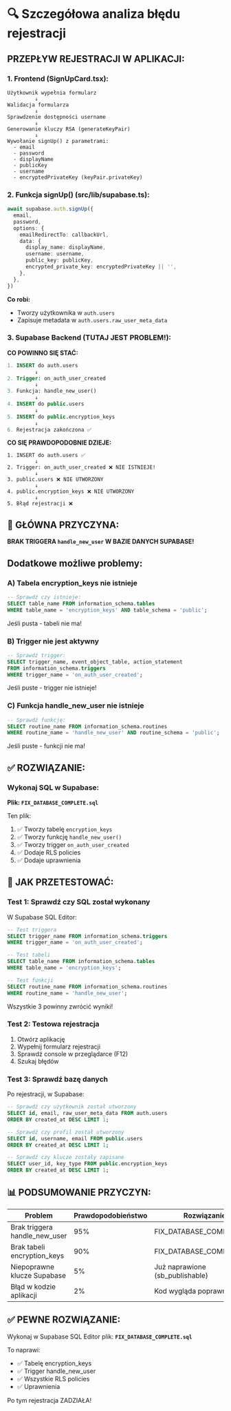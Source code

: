# 🔍 Szczegółowa analiza błędu rejestracji

## PRZEPŁYW REJESTRACJI W APLIKACJI:

### 1. Frontend (SignUpCard.tsx):

```
Użytkownik wypełnia formularz
         ↓
Walidacja formularza
         ↓
Sprawdzenie dostępności username
         ↓
Generowanie kluczy RSA (generateKeyPair)
         ↓
Wywołanie signUp() z parametrami:
  - email
  - password
  - displayName
  - publicKey
  - username
  - encryptedPrivateKey (keyPair.privateKey)
```

### 2. Funkcja signUp() (src/lib/supabase.ts):

```typescript
await supabase.auth.signUp({
  email,
  password,
  options: {
    emailRedirectTo: callbackUrl,
    data: {
      display_name: displayName,
      username: username,
      public_key: publicKey,
      encrypted_private_key: encryptedPrivateKey || '',
    },
  },
})
```

**Co robi:**
- Tworzy użytkownika w `auth.users`
- Zapisuje metadata w `auth.users.raw_user_meta_data`

### 3. Supabase Backend (TUTAJ JEST PROBLEM!):

**CO POWINNO SIĘ STAĆ:**

```sql
1. INSERT do auth.users
         ↓
2. Trigger: on_auth_user_created
         ↓
3. Funkcja: handle_new_user()
         ↓
4. INSERT do public.users
         ↓
5. INSERT do public.encryption_keys
         ↓
6. Rejestracja zakończona ✅
```

**CO SIĘ PRAWDOPODOBNIE DZIEJE:**

```
1. INSERT do auth.users ✅
         ↓
2. Trigger: on_auth_user_created ❌ NIE ISTNIEJE!
         ↓
3. public.users ❌ NIE UTWORZONY
         ↓
4. public.encryption_keys ❌ NIE UTWORZONY
         ↓
5. Błąd rejestracji ❌
```

## 🔴 GŁÓWNA PRZYCZYNA:

**BRAK TRIGGERA `handle_new_user` W BAZIE DANYCH SUPABASE!**

## Dodatkowe możliwe problemy:

### A) Tabela encryption_keys nie istnieje
```sql
-- Sprawdź czy istnieje:
SELECT table_name FROM information_schema.tables 
WHERE table_name = 'encryption_keys' AND table_schema = 'public';
```

Jeśli pusta - tabeli nie ma!

### B) Trigger nie jest aktywny
```sql
-- Sprawdź trigger:
SELECT trigger_name, event_object_table, action_statement
FROM information_schema.triggers
WHERE trigger_name = 'on_auth_user_created';
```

Jeśli puste - trigger nie istnieje!

### C) Funkcja handle_new_user nie istnieje
```sql
-- Sprawdź funkcję:
SELECT routine_name FROM information_schema.routines
WHERE routine_name = 'handle_new_user' AND routine_schema = 'public';
```

Jeśli puste - funkcji nie ma!

## ✅ ROZWIĄZANIE:

### Wykonaj SQL w Supabase:

**Plik: `FIX_DATABASE_COMPLETE.sql`**

Ten plik:
1. ✅ Tworzy tabelę `encryption_keys`
2. ✅ Tworzy funkcję `handle_new_user()`
3. ✅ Tworzy trigger `on_auth_user_created`
4. ✅ Dodaje RLS policies
5. ✅ Dodaje uprawnienia

## 🧪 JAK PRZETESTOWAĆ:

### Test 1: Sprawdź czy SQL został wykonany

W Supabase SQL Editor:
```sql
-- Test triggera
SELECT trigger_name FROM information_schema.triggers
WHERE trigger_name = 'on_auth_user_created';

-- Test tabeli
SELECT table_name FROM information_schema.tables
WHERE table_name = 'encryption_keys';

-- Test funkcji
SELECT routine_name FROM information_schema.routines
WHERE routine_name = 'handle_new_user';
```

Wszystkie 3 powinny zwrócić wyniki!

### Test 2: Testowa rejestracja

1. Otwórz aplikację
2. Wypełnij formularz rejestracji
3. Sprawdź console w przeglądarce (F12)
4. Szukaj błędów

### Test 3: Sprawdź bazę danych

Po rejestracji, w Supabase:
```sql
-- Sprawdź czy użytkownik został utworzony
SELECT id, email, raw_user_meta_data FROM auth.users 
ORDER BY created_at DESC LIMIT 1;

-- Sprawdź czy profil został utworzony
SELECT id, username, email FROM public.users
ORDER BY created_at DESC LIMIT 1;

-- Sprawdź czy klucze zostały zapisane
SELECT user_id, key_type FROM public.encryption_keys
ORDER BY created_at DESC LIMIT 1;
```

## 📊 PODSUMOWANIE PRZYCZYN:

| Problem | Prawdopodobieństwo | Rozwiązanie |
|---------|-------------------|-------------|
| Brak triggera handle_new_user | 95% | FIX_DATABASE_COMPLETE.sql |
| Brak tabeli encryption_keys | 90% | FIX_DATABASE_COMPLETE.sql |
| Niepoprawne klucze Supabase | 5% | Już naprawione (sb_publishable) |
| Błąd w kodzie aplikacji | 2% | Kod wygląda poprawnie |

## ✅ PEWNE ROZWIĄZANIE:

Wykonaj w Supabase SQL Editor plik:
**`FIX_DATABASE_COMPLETE.sql`**

To naprawi:
- ✅ Tabelę encryption_keys
- ✅ Trigger handle_new_user
- ✅ Wszystkie RLS policies
- ✅ Uprawnienia

Po tym rejestracja ZADZIAŁA!
